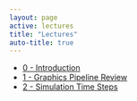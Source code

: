 ```yaml
---
layout: page
active: lectures
title: "Lectures"
auto-title: true
---
```


- [0 - Introduction](00-introduction)
- [1 - Graphics Pipeline Review](01-graphics-pipeline)
- [2 - Simulation Time Steps](02-time-steps)
